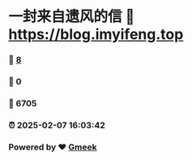 # 一封来自遗风的信 :link: https://blog.imyifeng.top 
### :page_facing_up: [8](https://blog.imyifeng.top/tag.html) 
### :speech_balloon: 0 
### :hibiscus: 6705 
### :alarm_clock: 2025-02-07 16:03:42 
### Powered by :heart: [Gmeek](https://github.com/Meekdai/Gmeek)
